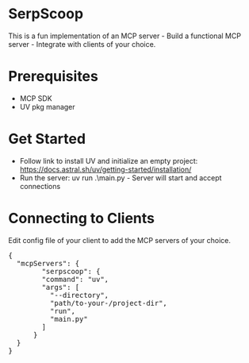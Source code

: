 # SerpScoop

This is a fun implementation of an MCP server - Build a functional MCP server - Integrate with clients of your choice. 

# Prerequisites
- MCP SDK
- UV pkg manager

# Get Started
- Follow link to install UV and initialize an empty project: https://docs.astral.sh/uv/getting-started/installation/
- Run the server: uv run .\main.py - Server will start and accept connections

# Connecting to Clients
Edit config file of your client to add the MCP servers of your choice. 
<pre>{
  "mcpServers": {
        "serpscoop": {
        "command": "uv",
        "args": [
          "--directory",
          "path/to-your-/project-dir",
          "run",
          "main.py"
        ]
      }
  }
}
</pre>
  
